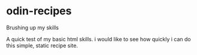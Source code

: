 # odin-recipes
Brushing up my skills

A quick test of my basic html skills. i would like to see how quickly i can do this simple, static recipe site.
